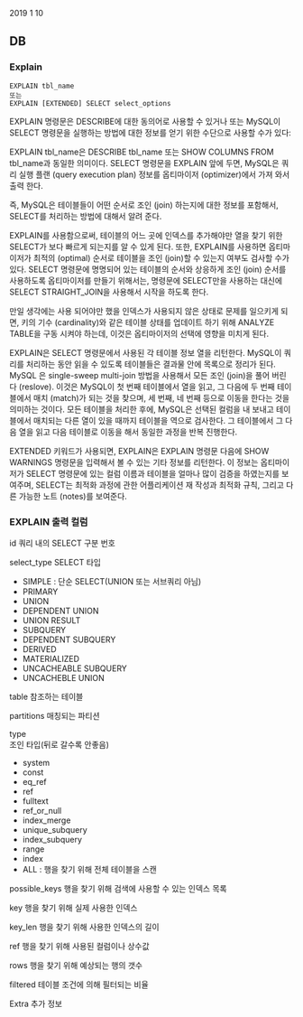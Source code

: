 2019 1 10

## DB

### Explain

```
EXPLAIN tbl_name
또는
EXPLAIN [EXTENDED] SELECT select_options
```
EXPLAIN 명령문은 DESCRIBE에 대한 동의어로 사용할 수 있거나 
또는 MySQL이 SELECT 명령문을 실행하는 방법에 대한 정보를 얻기 위한 수단으로 사용할 수가 있다:

EXPLAIN tbl_name은 DESCRIBE tbl_name 또는 SHOW COLUMNS FROM tbl_name과 동일한 의미이다.
SELECT 명령문을 EXPLAIN 앞에 두면, MySQL은 쿼리 실행 플랜 (query execution plan) 정보를 
옵티마이저 (optimizer)에서 가져 와서 출력 한다. 

즉, MySQL은 테이블들이 어떤 순서로 조인 (join) 하는지에 대한 정보를 포함해서, 
SELECT를 처리하는 방법에 대해서 알려 준다. 

EXPLAIN를 사용함으로써, 테이블의 어느 곳에 인덱스를 추가해야만 열을 찾기 위한 
SELECT가 보다 빠르게 되는지를 알 수 있게 된다. 
또한, EXPLAIN를 사용하면 옵티마이저가 최적의 (optimal) 순서로 테이블을 조인 (join)할 수 있는지 
여부도 검사할 수가 있다. 
SELECT 명령문에 명명되어 있는 테이블의 순서와 상응하게 
조인 (join) 순서를 사용하도록 옵티마이저를 만들기 위해서는, 
명령문에 SELECT만을 사용하는 대신에 SELECT STRAIGHT_JOIN을 사용해서 시작을 하도록 한다.

만일 생각에는 사용 되어야만 했을 인덱스가 사용되지 않은 상태로 문제를 일으키게 되면, 
키의 기수 (cardinality)와 같은 테이블 상태를 업데이트 하기 위해 ANALYZE TABLE을 구동 시켜야 하는데, 
이것은 옵티마이저의 선택에 영향을 미치게 된다. 

EXPLAIN은 SELECT 명령문에서 사용된 각 테이블 정보 열을 리턴한다. 
MySQL이 쿼리를 처리하는 동안 읽을 수 있도록 테이블들은 결과물 안에 목록으로 정리가 된다. 
MySQL 은 single-sweep multi-join 방법을 사용해서 모든 조인 (join)을 풀어 버린다 (reslove). 
이것은 MySQL이 첫 번째 테이블에서 열을 읽고, 그 다음에 두 번째 테이블에서 매치 (match)가 되는 것을 찾으며, 
세 번째, 네 번째 등으로 이동을 한다는 것을 의미하는 것이다. 
모든 테이블을 처리한 후에, MySQL은 선택된 컬럼을 내 보내고 테이블에서 매치되는 다른 열이 있을 때까지 
테이블을 역으로 검사한다. 그 테이블에서 그 다음 열을 읽고 다음 테이블로 이동을 해서 동일한 과정을 반복 진행한다.

EXTENDED 키워드가 사용되면, EXPLAIN은 EXPLAIN 명령문 다음에 SHOW WARNINGS 명령문을 입력해서 
볼 수 있는 기타 정보를 리턴한다. 
이 정보는 옵티마이저가 SELECT 명령문에 있는 컬럼 이름과 테이블을 얼마나 많이 검증을 하였는지를 보여주며, 
SELECT는 최적화 과정에 관한 어플리케이션 재 작성과 최적화 규칙, 그리고 다른 가능한 노트 (notes)를 보여준다.

### EXPLAIN 출력 컬럼
id 쿼리 내의 SELECT 구분 번호

select_type	
SELECT 타입
- SIMPLE : 단순 SELECT(UNION 또는 서브쿼리 아님)
- PRIMARY
- UNION
- DEPENDENT UNION
- UNION RESULT
- SUBQUERY
- DEPENDENT SUBQUERY
- DERIVED
- MATERIALIZED
- UNCACHEABLE SUBQUERY
- UNCACHEBLE UNION

table	참조하는 테이블

partitions	매칭되는 파티션

type	
조인 타입(뒤로 갈수록 안좋음)
- system
- const
- eq_ref
- ref
- fulltext
- ref_or_null
- index_merge
- unique_subquery
- index_subquery
- range
- index
- ALL : 행을 찾기 위해 전체 테이블을 스캔

possible_keys	행을 찾기 위해 검색에 사용할 수 있는 인덱스 목록

key	행을 찾기 위해 실제 사용한 인덱스

key_len	행을 찾기 위해 사용한 인덱스의 길이

ref	행을 찾기 위해 사용된 컬럼이나 상수값

rows	행을 찾기 위해 예상되는 행의 갯수

filtered	테이블 조건에 의해 필터되는 비율

Extra	 추가 정보



